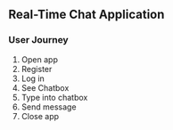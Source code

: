 ## Real-Time Chat Application

### User Journey

1. Open app
2. Register 
3. Log in
4. See Chatbox
5. Type into chatbox
6. Send message
7. Close app


